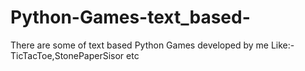# Python-Games-text_based-
There are some of text based Python Games developed by me Like:-TicTacToe,StonePaperSisor etc
